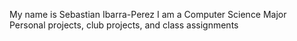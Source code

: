 My name is Sebastian Ibarra-Perez
I am a Computer Science Major
Personal projects, club projects, and class assignments